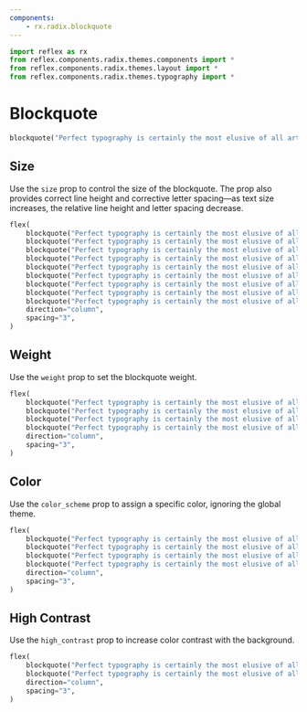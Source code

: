 ```yaml
---
components:
    - rx.radix.blockquote
---
```


```python exec
import reflex as rx
from reflex.components.radix.themes.components import *
from reflex.components.radix.themes.layout import *
from reflex.components.radix.themes.typography import *
```

# Blockquote

```python demo
blockquote("Perfect typography is certainly the most elusive of all arts.")
```


## Size

Use the `size` prop to control the size of the blockquote. The prop also provides correct line height and corrective letter spacing—as text size increases, the relative line height and letter spacing decrease.


```python demo
flex(
    blockquote("Perfect typography is certainly the most elusive of all arts.", size="1"),
    blockquote("Perfect typography is certainly the most elusive of all arts.", size="2"),
    blockquote("Perfect typography is certainly the most elusive of all arts.", size="3"),
    blockquote("Perfect typography is certainly the most elusive of all arts.", size="4"),
    blockquote("Perfect typography is certainly the most elusive of all arts.", size="5"),
    blockquote("Perfect typography is certainly the most elusive of all arts.", size="6"),
    blockquote("Perfect typography is certainly the most elusive of all arts.", size="7"),
    blockquote("Perfect typography is certainly the most elusive of all arts.", size="8"),
    blockquote("Perfect typography is certainly the most elusive of all arts.", size="9"),
    direction="column",
    spacing="3",
)
```


## Weight

Use the `weight` prop to set the blockquote weight.

```python demo
flex(
    blockquote("Perfect typography is certainly the most elusive of all arts.", weight="light"),
    blockquote("Perfect typography is certainly the most elusive of all arts.", weight="regular"),
    blockquote("Perfect typography is certainly the most elusive of all arts.", weight="medium"),
    blockquote("Perfect typography is certainly the most elusive of all arts.", weight="bold"),
    direction="column",
    spacing="3",
)
```



## Color

Use the `color_scheme` prop to assign a specific color, ignoring the global theme.


```python demo
flex(
    blockquote("Perfect typography is certainly the most elusive of all arts.", color_scheme="indigo"),
    blockquote("Perfect typography is certainly the most elusive of all arts.", color_scheme="cyan"),
    blockquote("Perfect typography is certainly the most elusive of all arts.", color_scheme="crimson"),
    blockquote("Perfect typography is certainly the most elusive of all arts.", color_scheme="orange"),
    direction="column",
    spacing="3",
)
```

## High Contrast

Use the `high_contrast` prop to increase color contrast with the background.


```python demo
flex(
    blockquote("Perfect typography is certainly the most elusive of all arts."),
    blockquote("Perfect typography is certainly the most elusive of all arts.", high_contrast=True),
    direction="column",
    spacing="3",
)
```
